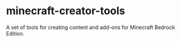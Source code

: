 # minecraft-creator-tools
A set of tools for creating content and add-ons for Minecraft Bedrock Edition.
